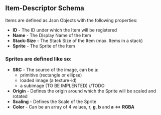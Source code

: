 ## Item-Descriptor Schema

Items are defined as Json Objects with the following properties:

- **ID** - The ID under which the Item will be registered
- **Name** - The Display Name of the Item
- **Stack-Size** - The Stack Size of the Item (max. Items in a stack)
- **Sprite** - The Sprite of the Item

### Sprites are defined like so:
- **SRC** - The source of the image, can be a:
    - primitive (rectangle or ellipse)
    - loaded image (a texture-id)
    - a subimage (TO BE IMPLENTED) //TODO
- **Origin** - Defines the origin around which the Sprite will be scaled and rotated
- **Scaling** - Defines the Scale of the Sprite
- **Color** - Can be an array of 4 values, **r**, **g**, **b** and **a** <=> **RGBA**